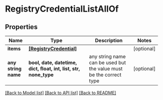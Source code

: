 # RegistryCredentialListAllOf


## Properties
Name | Type | Description | Notes
------------ | ------------- | ------------- | -------------
**items** | [**[RegistryCredential]**](RegistryCredential.md) |  | [optional] 
**any string name** | **bool, date, datetime, dict, float, int, list, str, none_type** | any string name can be used but the value must be the correct type | [optional]

[[Back to Model list]](../README.md#documentation-for-models) [[Back to API list]](../README.md#documentation-for-api-endpoints) [[Back to README]](../README.md)


